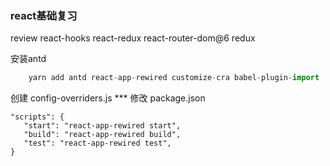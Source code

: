 

### react基础复习
review react-hooks react-redux react-router-dom@6 redux


安装antd
```javascript
    yarn add antd react-app-rewired customize-cra babel-plugin-import
```

创建 config-overriders.js
    ***
修改 package.json
```tsx
"scripts": {
   "start": "react-app-rewired start",
   "build": "react-app-rewired build",
   "test": "react-app-rewired test",
}
```

